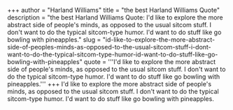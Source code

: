 +++
author = "Harland Williams"
title = "the best Harland Williams Quote"
description = "the best Harland Williams Quote: I'd like to explore the more abstract side of people's minds, as opposed to the usual sitcom stuff. I don't want to do the typical sitcom-type humor. I'd want to do stuff like go bowling with pineapples."
slug = "id-like-to-explore-the-more-abstract-side-of-peoples-minds-as-opposed-to-the-usual-sitcom-stuff-i-dont-want-to-do-the-typical-sitcom-type-humor-id-want-to-do-stuff-like-go-bowling-with-pineapples"
quote = '''I'd like to explore the more abstract side of people's minds, as opposed to the usual sitcom stuff. I don't want to do the typical sitcom-type humor. I'd want to do stuff like go bowling with pineapples.'''
+++
I'd like to explore the more abstract side of people's minds, as opposed to the usual sitcom stuff. I don't want to do the typical sitcom-type humor. I'd want to do stuff like go bowling with pineapples.
